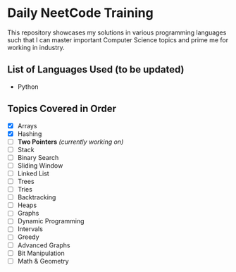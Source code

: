 # Daily NeetCode Training

This repository showcases my solutions in various programming languages such that I can master important Computer Science topics and prime me for working in industry.

## List of Languages Used (to be updated)

- Python

## Topics Covered in Order

- [x] Arrays
- [x] Hashing
- [ ] **Two Pointers** *(currently working on)*
- [ ] Stack
- [ ] Binary Search
- [ ] Sliding Window
- [ ] Linked List
- [ ] Trees
- [ ] Tries
- [ ] Backtracking
- [ ] Heaps
- [ ] Graphs
- [ ] Dynamic Programming
- [ ] Intervals
- [ ] Greedy
- [ ] Advanced Graphs
- [ ] Bit Manipulation
- [ ] Math & Geometry